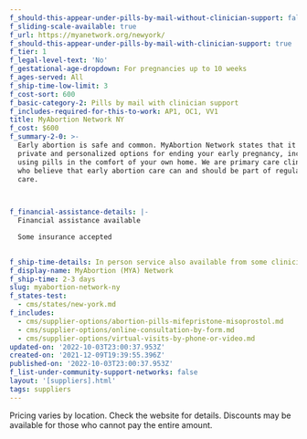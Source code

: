 ```yaml
---
f_should-this-appear-under-pills-by-mail-without-clinician-support: false
f_sliding-scale-available: true
f_url: https://myanetwork.org/newyork/
f_should-this-appear-under-pills-by-mail-with-clinician-support: true
f_tier: 1
f_legal-level-text: 'No'
f_gestational-age-dropdown: For pregnancies up to 10 weeks
f_ages-served: All
f_ship-time-low-limit: 3
f_cost-sort: 600
f_basic-category-2: Pills by mail with clinician support
f_includes-required-for-this-to-work: AP1, OC1, VV1
title: MyAbortion Network NY
f_cost: $600
f_summary-2-0: >-
  Early abortion is safe and common. MyAbortion Network states that it offers
  private and personalized options for ending your early pregnancy, including by
  using pills in the comfort of your own home. We are primary care clinicians
  who believe that early abortion care can and should be part of regular medical
  care.


  ‍
f_financial-assistance-details: |-
  Financial assistance available

  Some insurance accepted

  ‍
f_ship-time-details: In person service also available from some clinicians.
f_display-name: MyAbortion (MYA) Network
f_ship-time: 2-3 days
slug: myabortion-network-ny
f_states-test:
  - cms/states/new-york.md
f_includes:
  - cms/supplier-options/abortion-pills-mifepristone-misoprostol.md
  - cms/supplier-options/online-consultation-by-form.md
  - cms/supplier-options/virtual-visits-by-phone-or-video.md
updated-on: '2022-10-03T23:00:37.953Z'
created-on: '2021-12-09T19:39:55.396Z'
published-on: '2022-10-03T23:00:37.953Z'
f_list-under-community-support-networks: false
layout: '[suppliers].html'
tags: suppliers
---
```


Pricing varies by location. Check the website for details. Discounts may be available for those who cannot pay the entire amount.

